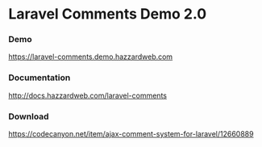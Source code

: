 # Laravel Comments Demo 2.0

### Demo

https://laravel-comments.demo.hazzardweb.com

### Documentation

http://docs.hazzardweb.com/laravel-comments

### Download

https://codecanyon.net/item/ajax-comment-system-for-laravel/12660889
